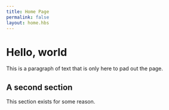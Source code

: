 ```yaml
---
title: Home Page
permalink: false
layout: home.hbs
---
```


# Hello, world

This is a paragraph of text that is only here to pad out the page.

## A second section

This section exists for some reason.
